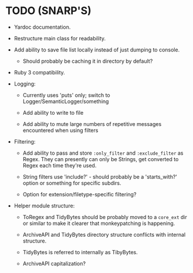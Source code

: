 # TODO (SNARP'S)

- Yardoc documentation.

- Restructure main class for readability.

- Add ability to save file list locally instead of just dumping to console.

  * Should probably be caching it in directory by default?

- Ruby 3 compatibility.

- Logging:

  * Currently uses 'puts' only; switch to Logger/SemanticLogger/something

  * Add ability to write to file

  * Add ability to mute large numbers of repetitive messages encountered when using filters

- Filtering:

  * Add ability to pass and store `:only_filter` and `:exclude_filter` as Regex. They can presently can only be Strings, get converted to Regex each time they're used.

  * String filters use 'include?' - should probably be a 'starts_with?' option or something for specific subdirs.

  * Option for extension/filetype-specific filtering?

- Helper module structure:

  * ToRegex and TidyBytes should be probably moved to a `core_ext` dir or similar to make it clearer that monkeypatching is happening.

  * ArchiveAPI and TidyBytes directory structure conflicts with internal structure.

  * TidyBytes is referred to internally as TibyBytes.

  * ArchiveAPI capitalization?
